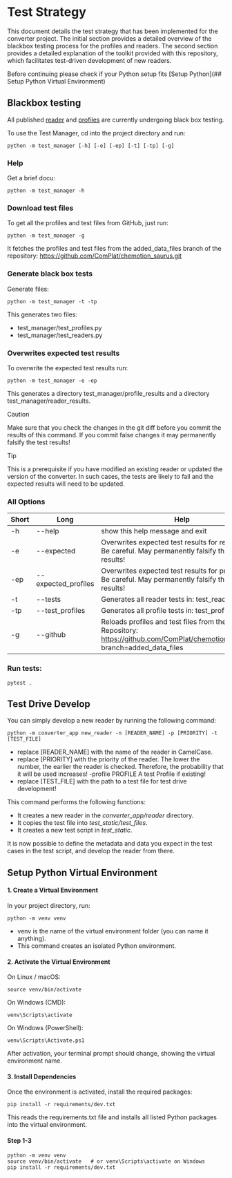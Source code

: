 # Test Strategy

This document details the test strategy that has been implemented for the converter project. 
The initial section provides a detailed overview of the blackbox testing process for the 
profiles and readers. The second section provides a detailed explanation of the toolkit 
provided with this repository, which facilitates test-driven development of new readers.


Before continuing please check if your Python setup fits [Setup Python](## Setup Python Virtual Environment)

## Blackbox testing 

All published [reader](https://chemotion.net/docs/services/chemconverter/readers) and
[profiles](https://chemotion.net/docs/services/chemconverter/profiles) are currently 
undergoing black box testing. 

To use the Test Manager, cd into the project directory and run:

```shell
python -m test_manager [-h] [-e] [-ep] [-t] [-tp] [-g]
```

### Help

Get a brief docu:  

```shell
python -m test_manager -h
```

###  Download test files

To get all the profiles and test files from GitHub, just run:

```shell
python -m test_manager -g
```

It fetches the profiles and test files from the added_data_files branch of the repository: https://github.com/ComPlat/chemotion_saurus.git

###  Generate black box tests

Generate files:  

```shell
python -m test_manager -t -tp
```

This generates two files:

- test_manager/test_profiles.py
- test_manager/test_readers.py

### Overwrites expected test results

To overwrite the expected test results run:

```shell
python -m test_manager -e -ep
```


This generates a directory test_manager/profile_results and a directory test_manager/reader_results.

> [!CAUTION]
> Make sure that you check the changes in the git diff before you commit the results of this command.
> If you commit false changes it may permanently falsify the test results!

> [!TIP]
> This is a prerequisite if you have modified an existing reader or updated the version of the converter. In such cases, the tests are likely to fail and the expected results will need to be updated.

### All Options

| Short | Long | Help |
| ---    | ---   | ---     |
| -h | --help | show this help message and exit |
| -e | --expected | Overwrites expected test results for reader tests. Be careful. May permanently falsify the test results! |
| -ep | --expected_profiles | Overwrites expected test results for profile tests. Be careful. May permanently falsify the test results! |
| -t | --tests | Generates all reader tests in: test_readers.py |
| -tp | --test_profiles | Generates all profile tests in: test_profiles.py |
| -g | --github | Reloads profiles and test files from the Git Repository: https://github.com/ComPlat/chemotion_saurus.git branch=added_data_files |


### Run tests:

```shell
pytest .
```

## Test Drive Develop 

You can simply develop a new reader by running the following command:

```shell
python -m converter_app new_reader -n [READER_NAME] -p [PRIORITY] -t [TEST_FILE]
```

- replace \[READER_NAME\] with the name of the reader in CamelCase.
- replace \[PRIORITY\] with the priority of the reader. The lower the number, the earlier the reader is checked. Therefore, the probability that it will be used increases!
  -profile PROFILE      A test Profile if existing!
- replace \[TEST_FILE\] with the path to a test file for test drive development!

This command performs the following functions:

-	It creates a new reader in the _converter_app/reader_ directory.
-	It copies the test file into _test_static/test_files_.
-	It creates a new test script in _test_static_.

It is now possible to define the metadata and data you expect in the test cases in the test script, and develop the reader from there.

## Setup Python Virtual Environment

#### 1. Create a Virtual Environment

In your project directory, run:

```shell
python -m venv venv
```

- venv is the name of the virtual environment folder (you can name it anything).
- This command creates an isolated Python environment.

#### 2. Activate the Virtual Environment

On Linux / macOS:

```shell
source venv/bin/activate
```

On Windows (CMD):

```shell
venv\Scripts\activate
```

On Windows (PowerShell):

```shell
venv\Scripts\Activate.ps1
```

After activation, your terminal prompt should change, showing the virtual environment name.

#### 3. Install Dependencies

Once the environment is activated, install the required packages:

```shell
pip install -r requirements/dev.txt
```

This reads the requirements.txt file and installs all listed Python packages into the virtual environment.

#### Step 1-3

```shell
python -m venv venv
source venv/bin/activate   # or venv\Scripts\activate on Windows
pip install -r requirements/dev.txt
```